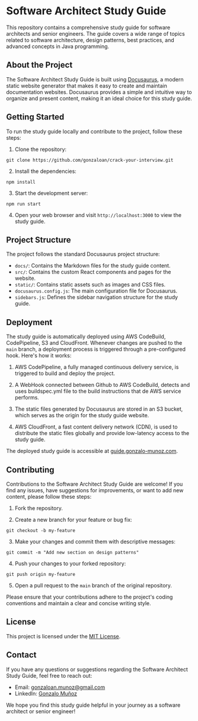 # Software Architect Study Guide

This repository contains a comprehensive study guide for software architects and senior engineers. The guide covers a wide range of topics related to software architecture, design patterns, best practices, and advanced concepts in Java programming.

## About the Project

The Software Architect Study Guide is built using [Docusaurus](https://docusaurus.io/), a modern static website generator that makes it easy to create and maintain documentation websites. Docusaurus provides a simple and intuitive way to organize and present content, making it an ideal choice for this study guide.

## Getting Started

To run the study guide locally and contribute to the project, follow these steps:

1. Clone the repository:
```
git clone https://github.com/gonzaloan/crack-your-interview.git
```

2. Install the dependencies:
```
npm install
```

3. Start the development server:
```
npm run start
```

4. Open your web browser and visit `http://localhost:3000` to view the study guide.

## Project Structure

The project follows the standard Docusaurus project structure:

- `docs/`: Contains the Markdown files for the study guide content.
- `src/`: Contains the custom React components and pages for the website.
- `static/`: Contains static assets such as images and CSS files.
- `docusaurus.config.js`: The main configuration file for Docusaurus.
- `sidebars.js`: Defines the sidebar navigation structure for the study guide.

## Deployment

The study guide is automatically deployed using AWS CodeBuild, CodePipeline, S3 and CloudFront. Whenever changes are pushed to the `main` branch, a deployment process is triggered through a pre-configured hook. Here's how it works:

1. AWS CodePipeline, a fully managed continuous delivery service, is triggered to build and deploy the project.

2. A WebHook connected between Github to AWS CodeBuild, detects and uses buildspec.yml file to the build instructions that de AWS service performs.

3. The static files generated by Docusaurus are stored in an S3 bucket, which serves as the origin for the study guide website.

4. AWS CloudFront, a fast content delivery network (CDN), is used to distribute the static files globally and provide low-latency access to the study guide.

The deployed study guide is accessible at [guide.gonzalo-munoz.com](https://guide.gonzalo-munoz.com).

## Contributing

Contributions to the Software Architect Study Guide are welcome! If you find any issues, have suggestions for improvements, or want to add new content, please follow these steps:

1. Fork the repository.

2. Create a new branch for your feature or bug fix:
```
git checkout -b my-feature
```

3. Make your changes and commit them with descriptive messages:
```
git commit -m "Add new section on design patterns"
```

4. Push your changes to your forked repository:
```
git push origin my-feature
```

5. Open a pull request to the `main` branch of the original repository.

Please ensure that your contributions adhere to the project's coding conventions and maintain a clear and concise writing style.

## License

This project is licensed under the [MIT License](LICENSE).

## Contact

If you have any questions or suggestions regarding the Software Architect Study Guide, feel free to reach out:

- Email: gonzaloan.munoz@gmail.com
- LinkedIn: [Gonzalo Muñoz](https://www.linkedin.com/in/mmgonzalo/)

We hope you find this study guide helpful in your journey as a software architect or senior engineer!